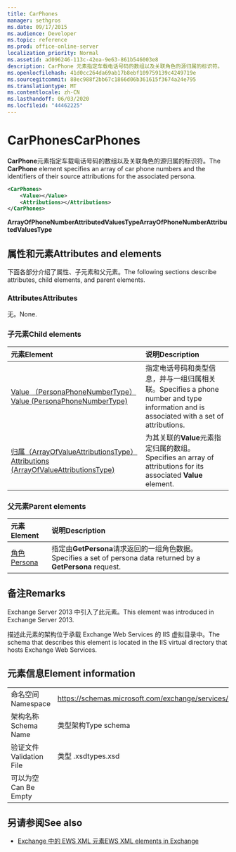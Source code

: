 ```yaml
---
title: CarPhones
manager: sethgros
ms.date: 09/17/2015
ms.audience: Developer
ms.topic: reference
ms.prod: office-online-server
localization_priority: Normal
ms.assetid: ad096246-113c-42ea-9e63-861b546003e8
description: CarPhone 元素指定车载电话号码的数组以及关联角色的源归属的标识符。
ms.openlocfilehash: 41d0cc264da69ab17b8ebf109759139c4249719e
ms.sourcegitcommit: 88ec988f2bb67c1866d06b361615f3674a24e795
ms.translationtype: MT
ms.contentlocale: zh-CN
ms.lasthandoff: 06/03/2020
ms.locfileid: "44462225"
---
```

# <a name="carphones"></a><span data-ttu-id="d7ff8-103">CarPhones</span><span class="sxs-lookup"><span data-stu-id="d7ff8-103">CarPhones</span></span>

<span data-ttu-id="d7ff8-104">**CarPhone**元素指定车载电话号码的数组以及关联角色的源归属的标识符。</span><span class="sxs-lookup"><span data-stu-id="d7ff8-104">The **CarPhone** element specifies an array of car phone numbers and the identifiers of their source attributions for the associated persona.</span></span> 
  
```XML
<CarPhones>
    <Value></Value>
    <Attributions></Attributions>
</CarPhones>
```

 <span data-ttu-id="d7ff8-105">**ArrayOfPhoneNumberAttributedValuesType**</span><span class="sxs-lookup"><span data-stu-id="d7ff8-105">**ArrayOfPhoneNumberAttributedValuesType**</span></span>
## <a name="attributes-and-elements"></a><span data-ttu-id="d7ff8-106">属性和元素</span><span class="sxs-lookup"><span data-stu-id="d7ff8-106">Attributes and elements</span></span>

<span data-ttu-id="d7ff8-107">下面各部分介绍了属性、子元素和父元素。</span><span class="sxs-lookup"><span data-stu-id="d7ff8-107">The following sections describe attributes, child elements, and parent elements.</span></span>
  
### <a name="attributes"></a><span data-ttu-id="d7ff8-108">Attributes</span><span class="sxs-lookup"><span data-stu-id="d7ff8-108">Attributes</span></span>

<span data-ttu-id="d7ff8-109">无。</span><span class="sxs-lookup"><span data-stu-id="d7ff8-109">None.</span></span>
  
### <a name="child-elements"></a><span data-ttu-id="d7ff8-110">子元素</span><span class="sxs-lookup"><span data-stu-id="d7ff8-110">Child elements</span></span>

|<span data-ttu-id="d7ff8-111">**元素**</span><span class="sxs-lookup"><span data-stu-id="d7ff8-111">**Element**</span></span>|<span data-ttu-id="d7ff8-112">**说明**</span><span class="sxs-lookup"><span data-stu-id="d7ff8-112">**Description**</span></span>|
|:-----|:-----|
|[<span data-ttu-id="d7ff8-113">Value （PersonaPhoneNumberType）</span><span class="sxs-lookup"><span data-stu-id="d7ff8-113">Value (PersonaPhoneNumberType)</span></span>](value-personaphonenumbertype.md) <br/> |<span data-ttu-id="d7ff8-114">指定电话号码和类型信息，并与一组归属相关联。</span><span class="sxs-lookup"><span data-stu-id="d7ff8-114">Specifies a phone number and type information and is associated with a set of attributions.</span></span>  <br/> |
|[<span data-ttu-id="d7ff8-115">归属（ArrayOfValueAttributionsType）</span><span class="sxs-lookup"><span data-stu-id="d7ff8-115">Attributions (ArrayOfValueAttributionsType)</span></span>](attributions-arrayofvalueattributionstype.md) <br/> |<span data-ttu-id="d7ff8-116">为其关联的**Value**元素指定归属的数组。</span><span class="sxs-lookup"><span data-stu-id="d7ff8-116">Specifies an array of attributions for its associated **Value** element.</span></span>  <br/> |
   
### <a name="parent-elements"></a><span data-ttu-id="d7ff8-117">父元素</span><span class="sxs-lookup"><span data-stu-id="d7ff8-117">Parent elements</span></span>

|<span data-ttu-id="d7ff8-118">**元素**</span><span class="sxs-lookup"><span data-stu-id="d7ff8-118">**Element**</span></span>|<span data-ttu-id="d7ff8-119">**说明**</span><span class="sxs-lookup"><span data-stu-id="d7ff8-119">**Description**</span></span>|
|:-----|:-----|
|[<span data-ttu-id="d7ff8-120">角色</span><span class="sxs-lookup"><span data-stu-id="d7ff8-120">Persona</span></span>](persona.md) <br/> |<span data-ttu-id="d7ff8-121">指定由**GetPersona**请求返回的一组角色数据。</span><span class="sxs-lookup"><span data-stu-id="d7ff8-121">Specifies a set of persona data returned by a **GetPersona** request.</span></span>  <br/> |
   
## <a name="remarks"></a><span data-ttu-id="d7ff8-122">备注</span><span class="sxs-lookup"><span data-stu-id="d7ff8-122">Remarks</span></span>

<span data-ttu-id="d7ff8-123">Exchange Server 2013 中引入了此元素。</span><span class="sxs-lookup"><span data-stu-id="d7ff8-123">This element was introduced in Exchange Server 2013.</span></span>
  
<span data-ttu-id="d7ff8-124">描述此元素的架构位于承载 Exchange Web Services 的 IIS 虚拟目录中。</span><span class="sxs-lookup"><span data-stu-id="d7ff8-124">The schema that describes this element is located in the IIS virtual directory that hosts Exchange Web Services.</span></span>
  
## <a name="element-information"></a><span data-ttu-id="d7ff8-125">元素信息</span><span class="sxs-lookup"><span data-stu-id="d7ff8-125">Element information</span></span>

|||
|:-----|:-----|
|<span data-ttu-id="d7ff8-126">命名空间</span><span class="sxs-lookup"><span data-stu-id="d7ff8-126">Namespace</span></span>  <br/> |https://schemas.microsoft.com/exchange/services/2006/types  <br/> |
|<span data-ttu-id="d7ff8-127">架构名称</span><span class="sxs-lookup"><span data-stu-id="d7ff8-127">Schema Name</span></span>  <br/> |<span data-ttu-id="d7ff8-128">类型架构</span><span class="sxs-lookup"><span data-stu-id="d7ff8-128">Type schema</span></span>  <br/> |
|<span data-ttu-id="d7ff8-129">验证文件</span><span class="sxs-lookup"><span data-stu-id="d7ff8-129">Validation File</span></span>  <br/> |<span data-ttu-id="d7ff8-130">类型 .xsd</span><span class="sxs-lookup"><span data-stu-id="d7ff8-130">types.xsd</span></span>  <br/> |
|<span data-ttu-id="d7ff8-131">可以为空</span><span class="sxs-lookup"><span data-stu-id="d7ff8-131">Can Be Empty</span></span>  <br/> ||
   
## <a name="see-also"></a><span data-ttu-id="d7ff8-132">另请参阅</span><span class="sxs-lookup"><span data-stu-id="d7ff8-132">See also</span></span>



- [<span data-ttu-id="d7ff8-133">Exchange 中的 EWS XML 元素</span><span class="sxs-lookup"><span data-stu-id="d7ff8-133">EWS XML elements in Exchange</span></span>](ews-xml-elements-in-exchange.md)

